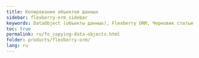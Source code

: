 ```yaml
---
title: Копирование объектов данных
sidebar: flexberry-orm_sidebar
keywords: DataObject (объекты данных), Flexberry ORM, Черновик статьи
toc: true
permalink: ru/fo_copying-data-objects.html
folder: products/flexberry-orm/
lang: ru
---
```


